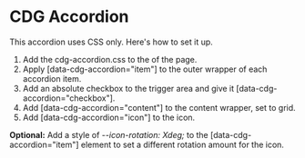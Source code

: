 # CDG Accordion
This accordion uses CSS only. Here's how to set it up.

1. Add the cdg-accordion.css to the <head> of the page.
2. Apply [data-cdg-accordion="item"] to the outer wrapper of each accordion item.
3. Add an absolute checkbox to the trigger area and give it [data-cdg-accordion="checkbox"].
4. Add [data-cdg-accordion="content"] to the content wrapper, set to grid.
5. Add [data-cdg-accordion="icon"] to the icon.

**Optional:** Add a style of *--icon-rotation: Xdeg;* to the [data-cdg-accordion="item"] element to set a different rotation amount for the icon.

